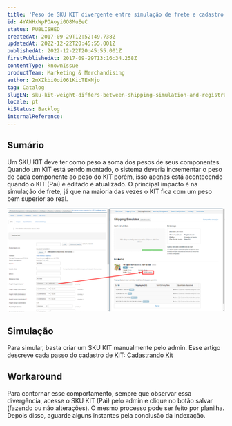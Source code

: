 ```yaml
---
title: 'Peso de SKU KIT divergente entre simulação de frete e cadastro (admin)'
id: 4YAWHxWpPOAoyi0O8MuEeC
status: PUBLISHED
createdAt: 2017-09-29T12:52:49.738Z
updatedAt: 2022-12-22T20:45:55.001Z
publishedAt: 2022-12-22T20:45:55.001Z
firstPublishedAt: 2017-09-29T13:16:34.258Z
contentType: knownIssue
productTeam: Marketing & Merchandising
author: 2mXZkbi0oi061KicTExNjo
tag: Catalog
slugEN: sku-kit-weight-differs-between-shipping-simulation-and-registration-admin
locale: pt
kiStatus: Backlog
internalReference: 
---
```


## Sumário

Um SKU KIT deve ter como peso a soma dos pesos de seus componentes. Quando um KIT está sendo montado, o sistema deveria incrementar o peso de cada componente ao peso do KIT porém, isso apenas está acontecendo quando o KIT (Pai) é editado e atualizado. O principal impacto é na simulação de frete, já que na maioria das vezes o KIT fica com um peso bem superior ao real.

![simulacao de entrega](https://raw.githubusercontent.com/vtexdocs/known-issues/refs/heads/main/docs/pt/known-issues/Marketing%20&%20Merchandising/peso-de-sku-kit-divergente-entre-simulacao-de-frete-e-cadastro-admin_1.png)

## Simulação

Para simular, basta criar um SKU KIT manualmente pelo admin. Esse artigo descreve cada passo do cadastro de KIT: [Cadastrando Kit](http://help.vtex.com/pt/tutorial/cadastrando-kit "Cadastrando Kit")

## Workaround

Para contornar esse comportamento, sempre que observar essa divergência, acesse o SKU KIT (Pai) pelo admin e clique no botão salvar (fazendo ou não alterações). O mesmo processo pode ser feito por planilha. Depois disso, aguarde alguns instantes pela conclusão da indexação.

